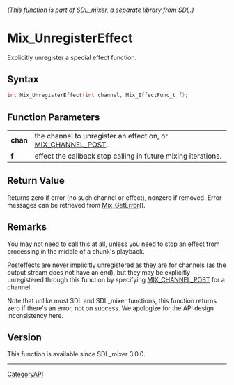 ###### (This function is part of SDL_mixer, a separate library from SDL.)
# Mix_UnregisterEffect

Explicitly unregister a special effect function.

## Syntax

```c
int Mix_UnregisterEffect(int channel, Mix_EffectFunc_t f);

```

## Function Parameters

|              |                                                                                  |
| ------------ | -------------------------------------------------------------------------------- |
| **chan**     | the channel to unregister an effect on, or [MIX_CHANNEL_POST](MIX_CHANNEL_POST). |
| **f**        | effect the callback stop calling in future mixing iterations.                    |

## Return Value

Returns zero if error (no such channel or effect), nonzero if removed.
Error messages can be retrieved from [Mix_GetError](Mix_GetError)().

## Remarks

You may not need to call this at all, unless you need to stop an effect
from processing in the middle of a chunk's playback.

Posteffects are never implicitly unregistered as they are for channels (as
the output stream does not have an end), but they may be explicitly
unregistered through this function by specifying
[MIX_CHANNEL_POST](MIX_CHANNEL_POST) for a channel.

Note that unlike most SDL and SDL_mixer functions, this function returns
zero if there's an error, not on success. We apologize for the API design
inconsistency here.

## Version

This function is available since SDL_mixer 3.0.0.

----
[CategoryAPI](CategoryAPI)

